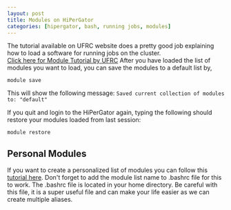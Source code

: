 ```yaml
---
layout: post
title: Modules on HiPerGator
categories: [hipergator, bash, running jobs, modules]
---
```



The tutorial available on UFRC website does a pretty good job explaining how to load a software for running jobs on the cluster.  
[Click here for Module Tutorial by UFRC](https://help.rc.ufl.edu/doc/Modules_Basic_Usage) 
After you have loaded the list of modules you want to load, you can save the modules to a default list by,

    module save
    
This will show the following message: 
`Saved current collection of modules to: "default"` 

If you quit and login to the HiPerGator again, typing the following should restore your modules loaded from last session:

    module restore 
    

Personal Modules
------
If you want to create a personalized list of modules you can follow this [tutorial here](https://help.rc.ufl.edu/doc/Modules).  Don't forget to add the module list name to .bashrc file for this to work. The .bashrc file is located in your home directory. Be careful with this file, it is a super useful file and can make your life easier as we can create multiple aliases.

